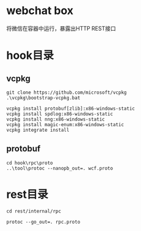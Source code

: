 # webchat box
将微信在容器中运行，暴露出HTTP REST接口

# hook目录

## vcpkg
```
git clone https://github.com/microsoft/vcpkg
.\vcpkg\bootstrap-vcpkg.bat

vcpkg install protobuf[zlib]:x86-windows-static
vcpkg install spdlog:x86-windows-static
vcpkg install nng:x86-windows-static
vcpkg install magic-enum:x86-windows-static
vcpkg integrate install
```

## protobuf
```
cd hook\rpc\proto
..\tool\protoc --nanopb_out=. wcf.proto
```

# rest目录
```
cd rest/internal/rpc

protoc --go_out=. rpc.proto
```

